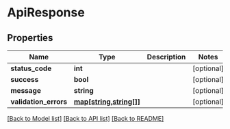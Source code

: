 # ApiResponse

## Properties
Name | Type | Description | Notes
------------ | ------------- | ------------- | -------------
**status_code** | **int** |  | [optional] 
**success** | **bool** |  | [optional] 
**message** | **string** |  | [optional] 
**validation_errors** | [**map[string,string[]]**](array.md) |  | [optional] 

[[Back to Model list]](../README.md#documentation-for-models) [[Back to API list]](../README.md#documentation-for-api-endpoints) [[Back to README]](../README.md)


